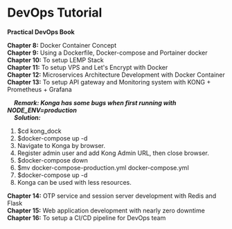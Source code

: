 # DevOps Tutorial

**Practical DevOps Book**

**Chapter 8:** Docker Container Concept  
**Chapter 9:** Using a Dockerfile, Docker-compose and Portainer docker  
**Chapter 10:** To setup LEMP Stack  
**Chapter 11:** To setup VPS and Let's Encrypt with Docker  
**Chapter 12:** Microservices Architecture Development with Docker Container  
**Chapter 13:** To setup API gateway and Monitoring system with KONG + Prometheus + Grafana  

&nbsp;&nbsp;&nbsp;&nbsp;***Remark: Konga has some bugs when first running with NODE_ENV=production***  
&nbsp;&nbsp;&nbsp;&nbsp;***Solution:***
1. $cd kong_dock
2. $docker-compose up -d
3. Navigate to Konga by browser. 
4. Register admin user and add Kong Admin URL, then close browser.
5. $docker-compose down
6. $mv docker-compose-production.yml docker-compose.yml
7. $docker-compose up -d
8. Konga can be used with less resources.

**Chapter 14:** OTP service and session server development with Redis and Flask  
**Chapter 15:** Web application development with nearly zero downtime  
**Chapter 16:** To setup a CI/CD pipeline for DevOps team  
